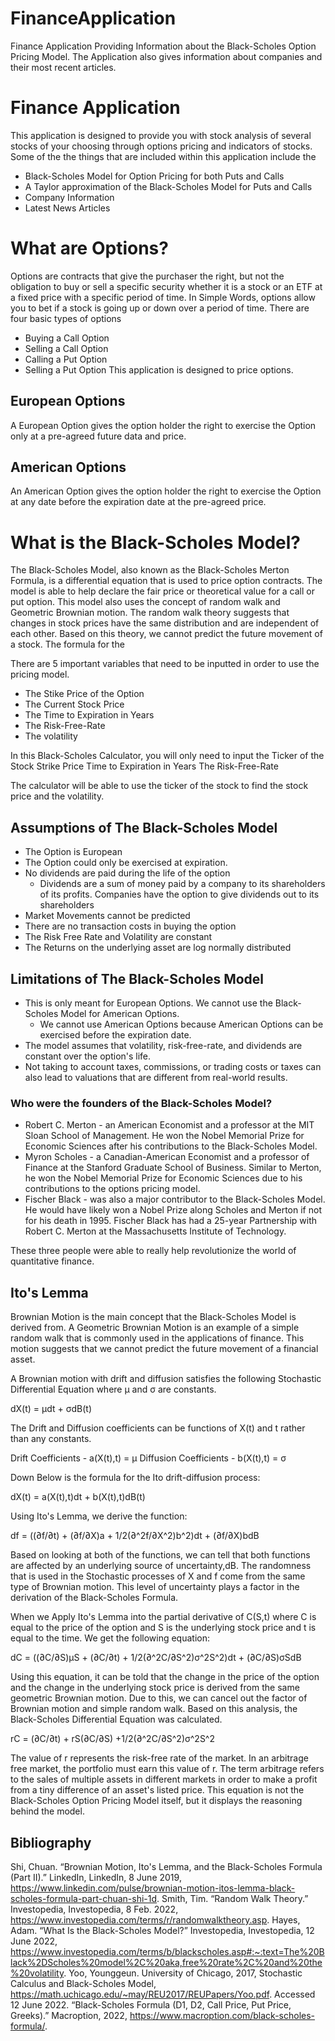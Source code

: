 # FinanceApplication
Finance Application Providing Information about the Black-Scholes Option Pricing Model. The Application also gives information about companies and their most recent articles. 


# Finance Application

This application is designed to provide you with stock analysis of several stocks of your choosing
through options pricing and indicators of stocks. 
Some of the the things that are included within this application include the 
 - Black-Scholes Model for Option Pricing for both Puts and Calls
 - A Taylor approximation of the Black-Scholes Model for Puts and Calls
 - Company Information
 - Latest News Articles

# What are Options?
Options are contracts that give the purchaser the right, but not the obligation to buy or sell a specific 
security whether it is a stock or an ETF at a fixed price with a specific period of time. 
In Simple Words, options allow you to bet if a stock is going up or down over a period of time. 
There are four basic types of options
- Buying a Call Option
- Selling a Call Option
- Calling a Put Option
- Selling a Put Option
This application is designed to price options. 

## European Options
A European Option gives the option holder the right to exercise the Option only at a pre-agreed future data and price.  

## American Options
An American Option gives the option holder the right to exercise the Option at any date before the expiration date at the pre-agreed price. 

# What is the Black-Scholes Model?
The Black-Scholes Model, also known as the Black-Scholes Merton Formula, is a differential equation that is used to price option contracts. 
The model is able to help declare the fair price or theoretical value for a call or put option. This model also uses the concept of random walk
and Geometric Brownian motion.
The random walk theory suggests that changes in stock prices have the same distribution and are independent of each other. 
Based on this theory, we cannot predict the future movement of a stock. 
The formula for the 

There are 5 important variables that need to be inputted in order to use the pricing model.
- The Stike Price of the Option
- The Current Stock Price
- The Time to Expiration in Years
- The Risk-Free-Rate
- The volatility

In this Black-Scholes Calculator, you will only need to input the 
Ticker of the Stock
Strike Price
Time to Expiration in Years
The Risk-Free-Rate

The calculator will be able to use the ticker of the stock to find the stock price and the volatility. 

## Assumptions of The Black-Scholes Model
- The Option is European 
- The Option could only be exercised at expiration. 
- No dividends are paid during the life of the option
    - Dividends are a sum of money paid by a company to its shareholders of its profits. Companies have the option to give dividends out to 
      its shareholders
- Market Movements cannot be predicted
- There are no transaction costs in buying the option
- The Risk Free Rate and Volatility are constant
- The Returns on the underlying asset are log normally distributed


## Limitations of The Black-Scholes Model
- This is only meant for European Options. We cannot use the Black-Scholes Model for American Options.
    - We cannot use American Options because American Options can be exercised before the expiration date.
- The model assumes that volatility, risk-free-rate, and dividends are constant over the option's life.
- Not taking to account taxes, commissions, or trading costs or taxes can also lead to valuations that are different from real-world results.

### Who were the founders of the Black-Scholes Model?
- Robert C. Merton - an American Economist and a professor at the MIT Sloan School of Management. He won the Nobel Memorial Prize for Economic Sciences after his contributions to the Black-Scholes Model.  
- Myron Scholes - a Canadian-American Economist and a professor of Finance at the Stanford Graduate School of Business. Similar to Merton, he won the Nobel Memorial Prize for Economic Sciences due to his contributions to the options pricing model. 
- Fischer Black - was also a major contributor to the Black-Scholes Model. He would have likely won a Nobel Prize along Scholes and Merton if not for his death in 1995. Fischer Black has had a 25-year Partnership with Robert C. Merton at the Massachusetts Institute of Technology.

These three people were able to really help revolutionize the world of quantitative finance. 


## Ito's Lemma
Brownian Motion is the main concept that the Black-Scholes Model is derived from. A Geometric Brownian Motion is an example of a simple random walk that is commonly used in the applications of finance. This motion suggests that we cannot predict the future movement of a financial asset. 
 
A Brownian motion with drift and diffusion satisfies the following Stochastic Differential Equation where μ and σ are constants. 

dX(t) = μdt + σdB(t)

The Drift and Diffusion coefficients can be functions of X(t) and t rather than any constants. 

Drift Coefficients  - a(X(t),t) = μ
Diffusion Coefficients - b(X(t),t) = σ

Down Below is the formula for the Ito drift-diffusion process:

dX(t) = a(X(t),t)dt + b(X(t),t)dB(t)

Using Ito's Lemma, we derive the function:

df = ((∂f/∂t) + (∂f/∂X)a + 1/2(∂^2f/∂X^2)b^2)dt + (∂f/∂X)bdB  

Based on looking at both of the functions, we can tell that both functions are affected by an underlying source of uncertainty,dB.
The randomness that is used in the Stochastic processes of X and f come from the same type of Brownian motion. 
This level of uncertainty plays a factor in the derivation of the Black-Scholes Formula. 

When we Apply Ito's Lemma into the partial derivative of C(S,t) where C is equal to the price of the option and S is the underlying stock price and t is equal to the time. We get the following equation:

dC = ((∂C/∂S)μS + (∂C/∂t) + 1/2(∂^2C/∂S^2)σ^2S^2)dt + (∂C/∂S)σSdB

Using this equation, it can be told that the change in the price of the option and the change in the underlying stock price is derived from the same geometric Brownian motion. Due to this, we can cancel out the factor of Brownian motion and simple random walk. 
Based on this analysis, the Black-Scholes Differential Equation was calculated.

rC = (∂C/∂t) + rS(∂C/∂S)  +1/2(∂^2C/∂S^2)σ^2S^2

The value of r represents the risk-free rate of the market. In an arbitrage free market, the portfolio must earn this value of r. 
The term arbitrage refers to the sales of multiple assets in different markets in order to make a profit from a tiny difference of an asset's listed price. This equation is not the Black-Scholes Option Pricing Model itself, but it displays the reasoning behind the model.


## Bibliography
Shi, Chuan. “Brownian Motion, Ito's Lemma, and the Black-Scholes Formula (Part II).” LinkedIn, LinkedIn, 8 June 2019, https://www.linkedin.com/pulse/brownian-motion-itos-lemma-black-scholes-formula-part-chuan-shi-1d. 
Smith, Tim. “Random Walk Theory.” Investopedia, Investopedia, 8 Feb. 2022, https://www.investopedia.com/terms/r/randomwalktheory.asp. 
Hayes, Adam. “What Is the Black-Scholes Model?” Investopedia, Investopedia, 12 June 2022, https://www.investopedia.com/terms/b/blackscholes.asp#:~:text=The%20Black%2DScholes%20model%2C%20aka,free%20rate%2C%20and%20the%20volatility. 
Yoo, Younggeun. University of Chicago, 2017, Stochastic Calculus and Black-Scholes Model, https://math.uchicago.edu/~may/REU2017/REUPapers/Yoo.pdf. Accessed 12 June 2022. 
“Black-Scholes Formula (D1, D2, Call Price, Put Price, Greeks).” Macroption, 2022, https://www.macroption.com/black-scholes-formula/. 





